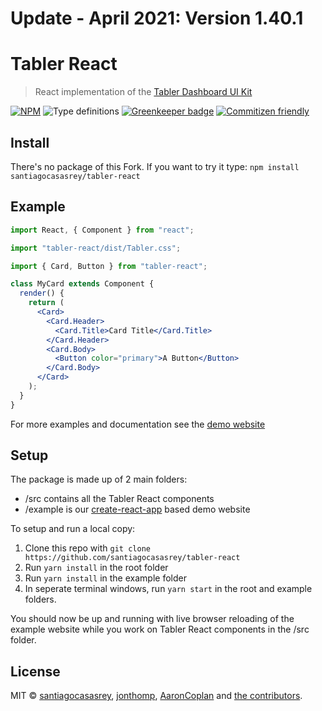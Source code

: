 # Update - April 2021: Version 1.40.1

# Tabler React

> React implementation of the [Tabler Dashboard UI Kit](https://github.com/tabler/tabler)

[![NPM](https://img.shields.io/badge/github-v.1.40.1-blue)](https://www.github.com/santiagocasasrey/tabler-react) ![Type definitions](https://img.shields.io/badge/type%20definitions-flow-green.svg) [![Greenkeeper badge](https://badges.greenkeeper.io/tabler/tabler-react.svg)](https://greenkeeper.io/) [![Commitizen friendly](https://img.shields.io/badge/commitizen-friendly-brightgreen.svg)](http://commitizen.github.io/cz-cli/)

## Install

There's no package of this Fork. If you want to try it type:
```npm install santiagocasasrey/tabler-react```

## Example

```jsx
import React, { Component } from "react";

import "tabler-react/dist/Tabler.css";

import { Card, Button } from "tabler-react";

class MyCard extends Component {
  render() {
    return (
      <Card>
        <Card.Header>
          <Card.Title>Card Title</Card.Title>
        </Card.Header>
        <Card.Body>
          <Button color="primary">A Button</Button>
        </Card.Body>
      </Card>
    );
  }
}
```

For more examples and documentation see the [demo website](https://santiagocasasrey.github.io/tabler-react)

## Setup

The package is made up of 2 main folders:

- /src contains all the Tabler React components
- /example is our [create-react-app](https://github.com/facebook/create-react-app/) based demo website

To setup and run a local copy:

1.  Clone this repo with `git clone https://github.com/santiagocasasrey/tabler-react`
2.  Run `yarn install` in the root folder
3.  Run `yarn install` in the example folder
4.  In seperate terminal windows, run `yarn start` in the root and example folders.

You should now be up and running with live browser reloading of the example website while you work on Tabler React components in the /src folder.

## License

MIT © [santiagocasasrey](https://github.com/santiagocasasrey), [jonthomp](https://github.com/jonthomp), [AaronCoplan](https://github.com/AaronCoplan) and [the contributors](https://github.com/tabler/tabler-react/graphs/contributors).
